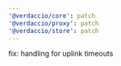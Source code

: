 ```yaml
---
'@verdaccio/core': patch
'@verdaccio/proxy': patch
'@verdaccio/store': patch
---
```


fix: handling for uplink timeouts
